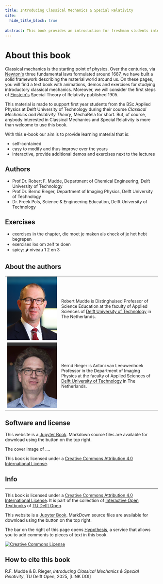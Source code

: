 ```yaml
---
title: Introducing Classical Mechanics & Special Relativity
site:
  hide_title_block: true

abstract: This book provides an introduction for freshman students into the world of classical mechanics and special relativity theory. Much of physics is build on the basic ideas from classical mechanics. Hence an early introduction to the topic can be beneficial for new students. However, at the start of studying physics, lots of the required math is not available yet. That means that all kind of concepts that are very useful can not be invoked in the lectures and teaching. That does not have to be a disadvantage. It can also be used to help the students by introducing some math and coupling it directly to the physics, making more clear why mathematics should be studied and what its 'practical use' is. With this book, we aim to introduce new students directly at the start of their studies into the world of physics, more specifically the world of Newton, Galilei and many others who laid the foundation of physics. We aim to help students getting a good understanding of the theory, i.e. the framework of physics. What is 'work' and why do we use it? Why is kinetic energy $\frac{1}{2}mv^2$ and not $\frac{1}{3}mv^2$ or $\frac{1}{2}mv^3$? Both 3's are fundamentally wrong, but what is behind it?
---
```


# About this book

Classical mechanics is the starting point of physics. Over the centuries, via <a href="https://en.wikipedia.org/wiki/Isaac_Newton">Newton's</a> three fundamental laws formulated around 1687, we have built a solid framework describing the material world around us. On these pages, you will find a text book with animations, demos and exercises for studying introductory classical mechanics. Moreover, we will consider the first steps of <a href="https://en.wikipedia.org/wiki/Albert_Einstein">Einstein's</a> Special Theory of Relativity published 1905.

This material is made to support first year students from the BSc Applied Physics at Delft University of Technology during their course *Classical Mechanics and Relativity Theory*, MechaRela for short. But, of course, anybody interested in Classical Mechanics and Special Relativity is more than welcome to use this book.

With this e-book our aim is to provide learning material that is:

* self-contained
* easy to modify and thus improve over the years
* interactive, provide additional demos and exercises next to the lectures

## Authors

* Prof.Dr. Robert F. Mudde, Department of Chemical Engineering, Delft University of Technology
* Prof.Dr. Bernd Rieger, Department of Imaging Physics, Delft University of Technology
* Dr. Freek Pols, Science & Engineering Education, Delft University of Technology

## Exercises
- exercises in the chapter, die moet je maken als check of je het hebt begrepen
- exercises los om zelf te doen
- spicy: &#127798; niveau 1 2 en 3

## About the authors

| | |
| --- | --- |
| ![](images/RFMudde.jpg)| Robert Mudde is Distinghuised Professor of Science Education at the faculty of Applied Sciences of <a href="http://www.tudelft.nl/">Delft University of Technology</a> in The Netherlands. |
| ![](images/BRieger.png) | Bernd Rieger is Antoni van Leeuwenhoek Professor in the Department of Imaging Physics at the faculty of Applied Sciences of <a href="http://www.tudelft.nl/">Delft University of Technology</a> in The Netherlands.  |

## Software and license
This website is a [Jupyter Book](https://jupyterbook.org/intro.html). Markdown source files are available for download using the button on the top right.

The cover image of ....

This book is licensed under a [Creative Commons Attribution 4.0 International License](https://creativecommons.org/licenses/by/4.0/).

## Info 


---

This book is licensed under a <a rel="license" href="http://creativecommons.org/licenses/by/4.0/">Creative Commons Attribution 4.0 International License</a>. It is part of the collection of [Interactive Open Textbooks](https://textbooks.open.tudelft.nl/textbooks/catalog/category/interactive) of [TU Delft Open](https://textbooks.open.tudelft.nl/textbooks/index).

This website is a [Jupyter Book](https://jupyterbook.org/intro.html). MarkDown source files are available for download using the button on the top right.

The bar on the right of this page opens [Hypothesis](https://web.hypothes.is/), a service that allows you to add comments to pieces of text in this book.

<a rel="license" href="http://creativecommons.org/licenses/by/4.0/"><img alt="Creative Commons License" style="border-width:0" src="https://i.creativecommons.org/l/by/4.0/88x31.png"/></a>



## How to cite this book
R.F. Mudde & B. Rieger, *Introducing Classical Mechanics & Special Relativity*, TU Delft Open, 2025, [LINK DOI]